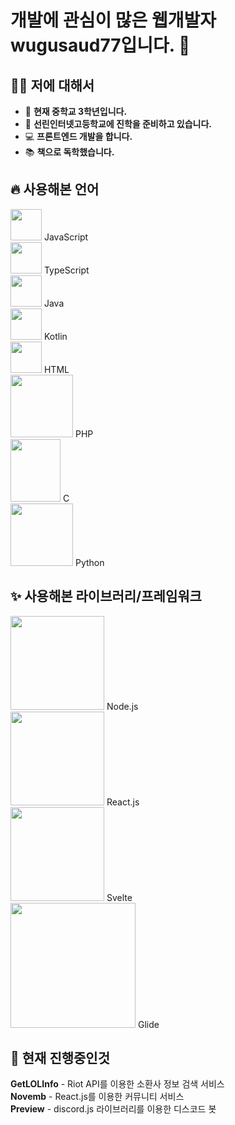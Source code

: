 #  개발에 관심이 많은 웹개발자 wugusaud77입니다. 👋


## 🙋‍♂️ **저에 대해서**
   -  🏫  **현재 중학교 3학년입니다.**
   -  📖 **선린인터넷고등학교에 진학을 준비하고 있습니다.**
   -  💻 **프론트엔드 개발을 합니다.**
   -  📚 **책으로 독학했습니다.**

## 🔥 **사용해본 언어**
  <img src="https://icon-icons.com/icons2/2108/PNG/512/javascript_icon_130900.png" width="50" height=auto> JavaScript</br>
  <img src="https://cdn.icon-icons.com/icons2/2107/PNG/512/file_type_typescript_official_icon_130107.png" width="50" height=auto> TypeScript</br>
  <img src="https://icon-icons.com/icons2/2415/PNG/32/java_original_wordmark_logo_icon_146459.png" width="50" height=auto> Java</br>
  <img src="https://icon-icons.com/icons2/2107/PNG/32/file_type_kotlin_icon_130487.png" width="50" height=auto> Kotlin</br>
  <img src="https://icon-icons.com/icons2/2107/PNG/32/file_type_html_icon_130541.png" width="50" height=auto> HTML</br>
  <img src="https://cdn.icon-icons.com/icons2/2107/PNG/512/file_type_php_icon_130266.png" width="100" height=auto> PHP </br>
  <img src="https://img1.daumcdn.net/thumb/R1280x0/?scode=mtistory2&fname=https%3A%2F%2Fblog.kakaocdn.net%2Fdn%2Fwktxi%2FbtqzYT0iscZ%2F6OQ3qBnZyNjsBeXKRweX4k%2Fimg.png" width="80" height="100"> C </br>
  <img src="https://cdn.icon-icons.com/icons2/112/PNG/512/python_18894.png" width="100" height=auto> Python

## ✨ **사용해본 라이브러리/프레임워크**
  <img src="https://cdn.icon-icons.com/icons2/2415/PNG/512/nodejs_original_wordmark_logo_icon_146412.png" width="150" height=auto> Node.js</br>
  <img src="https://cdn.icon-icons.com/icons2/2415/PNG/512/react_original_logo_icon_146374.png" width="150" height=auto> React.js </br>
 <img src="https://cdn.icon-icons.com/icons2/2107/PNG/512/file_type_svelte_icon_130137.png" width="150" height=auto> Svelte </br>
 <img src="https://miro.medium.com/max/1200/1*f82fDTCyMUyRTePMC3xuCQ.png" width="200" height:auto> Glide

## 🚧 **현재 진행중인것**
  **GetLOLInfo** - Riot API를 이용한 소환사 정보 검색 서비스</br>
  **Novemb** - React.js를 이용한 커뮤니티 서비스 </br>
  **Preview** - discord.js 라이브러리를 이용한 디스코드 봇 </br>
